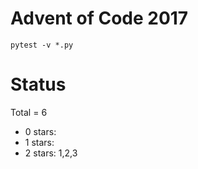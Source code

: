 Advent of Code 2017
===================

```pytest -v *.py```

Status
======

Total = 6

- 0 stars:
- 1 stars: 
- 2 stars: 1,2,3